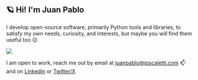 ## 🪐 Hi! I'm Juan Pablo

I develop open-source software, primarily Python tools and libraries,
to satisfy my own needs, curiosity, and interests, but maybe you will find them useful too 😉 

![](https://github-readme-stats.vercel.app/api/top-langs/?username=jpsca&layout=compact&theme=nightowl&hide=html,css,php&langs_count=6)

I am open to work, reach me out by email at juanpablo@jpscaletti.com 📫 and on [LinkedIn](https://www.linkedin.com/in/jpscaletti/) or [Twitter/X](https://x.com/jpsca)


